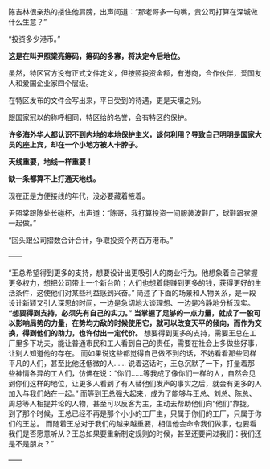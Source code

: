陈吉林很亲热的搂住他肩膀，出声问道：“那老哥多一句嘴，贵公司打算在深城做什么生意？”

“投资多少港币。”

**这是在叫尹照棠亮筹码，筹码的多寡，将决定今后地位。**

虽然，特区官方没有正式文件定义，但按照投资金额，有港商，合作伙伴，爱国友人和爱国企业家四个层级。

在特区发布的文件会写出来，平日受到的待遇，更是天壤之别。

跟国家冠以的称呼相同，特区给的名誉，会有特区的保护。

**许多海外华人都认识不到内地的本地保护主义，谈何利用？导致自己明明是国家大员的座上宾，却在一个小地方被人卡脖子。**

**天线重要，地线一样重要！**

**缺一条都算不上打通天地线。**

现在正是方便接线的年代，没必要藏着掖着。

尹照棠跟陈处长碰杯，出声道：“陈哥，我打算投资一间服装波鞋厂，球鞋跟衣服一起做。”

“回头跟公司摺数合计合计，争取投资个两百万港币。”

——

“王总希望得到更多的支持，想要设计出更吸引人的商业行为。他想象着自己掌握更多权力，想把公司带上一个新台阶；人们也想着能赚到更多的钱，获得更好的生活条件，这使他们对某些利益感到兴奋。”
简述了下面的场景和人物关系，是一段设计新颖又引人深思的时间，一边是急切地大谈理想、一边是冷静地分析现实。
**“想要得到支持，必须先有自己的实力。”**
**当掌握了足够的一点力量，就成了一股可以影响局势的力量，在势均力敌的时候使用它，就可以改变天平的倾向，而作为交换，得到他们的助力，也许付出一定代价。**
想要得到更多的支持，需要王总在工厂里多下功夫，能让普通市民和工人看到自己的责任，需要在社会上多做些好事，让别人知道他的存在。
而如果说这些都觉得自己做不到的话，不妨看看那些同样平凡的人们，甚至比他还低微的人……
说着这话时，王总沉默了一下，打量着那些神情各异的工人们，仿佛在说：“你们……等我成了像你们一样的人，自然会见到你们这样的地位，让更多人看到了有人替他们发声的事实之后，就会有更多的人加入与我们站在一起。”
而等到王总强大起来，成为了能够与王总、刘总、陈总、周总等人相提并论的人物，甚至可以反客为主，主动去帮助他们向“他们”靠拢。
到了那个时候，王总已经不再是那个小小的工厂主，只属于你们的工厂，只属于你们的王总。
而随着王总对于我们的越来越重要，相信他会命令我们做事，也要看我们是否愿意听从？王总如果要重新制定规则的时候，甚至还要问过我们：我们还是不是朋友？”

——


